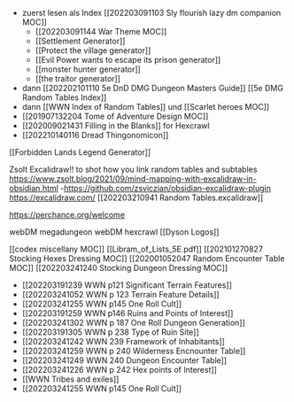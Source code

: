 
- zuerst lesen als Index [[202203091103 Sly flourish lazy dm companion MOC]]
	- [[202203091144 War Theme MOC]]
	- [[Settlement Generator]]
	- [[Protect the village generator]] 
	- [[Evil Power wants to escape its prison generator]] 
	- [[monster hunter generator]]
	- [[the traitor generator]]
- dann [[202202101110 5e DnD DMG Dungeon Masters Guide]] [[5e DMG Random Tables Index]]
- dann [[WWN Index of Random Tables]] und [[Scarlet heroes MOC]]
- [[201907132204 Tome of Adventure Design MOC]]
- [[202009021431 Filling in the Blanks]] for Hexcrawl
- [[202210140116 Dread Thingonomicon]]

[[Forbidden Lands Legend Generator]]


Zsolt Excalidraw!! to shot how you link random tables and subtables
https://www.zsolt.blog/2021/09/mind-mapping-with-excalidraw-in-obsidian.html
-https://github.com/zsviczian/obsidian-excalidraw-plugin
https://excalidraw.com/
[[202203210941 Random Tables.excalidraw]]

https://perchance.org/welcome

webDM megadungeon
webDM hexcrawl
[[Dyson Logos]]

[[codex miscellany MOC]]
[[Libram_of_Lists_5E.pdf]]
[[202101270827 Stocking Hexes Dressing MOC]]
[[202001052047 Random Encounter Table MOC]]
[[202203241240 Stocking Dungeon Dressing MOC]]

- [[202203191239 WWN p121 Significant Terrain Features]]
- [[202203241052 WWN p 123 Terrain Feature Details]]
- [[202203241255 WWN p145 One Roll Cult]]
- [[202203191259 WWN p146 Ruins and Points of Interest]]
- [[202203241302 WWN p 187 One Roll Dungeon Generation]]
- [[202203191305 WWN p 238 Type of Ruin Site]]
- [[202203241242 WWN 239 Framework of Inhabitants]]
- [[202203241259 WWN p 240 Wilderness Encnounter Table]]
- [[202203241249 WWN 240 Dungeon Encounter Table]]
- [[202203241226 WWN p 242 Hex points of Interest]]
- [[WWN Tribes and exiles]]
- [[202203241255 WWN p145 One Roll Cult]]